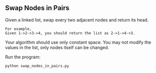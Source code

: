 ## Swap Nodes in Pairs


Given a linked list, swap every two adjacent nodes and return its head.
```
For example,
Given 1->2->3->4, you should return the list as 2->1->4->3.
```


Your algorithm should use only constant space. 
You may not modify the values in the list, only nodes itself can be changed.

Run the program:
```
python swap_nodes_in_pairs.py
```
